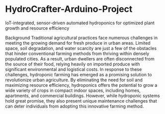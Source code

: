 # HydroCrafter-Arduino-Project
IoT-integrated, sensor-driven automated hydroponics for optimized plant growth and resource efficiency

Background
Traditional agricultural practices face numerous challenges in meeting the
growing demand for fresh produce in urban areas. Limited space, soil
degradation, and water scarcity are just a few of the obstacles that hinder
conventional farming methods from thriving within densely populated cities. As
a result, urban dwellers are often disconnected from the source of their food,
relying heavily on imported produce with significant environmental and
logistical costs.
In response to these challenges, hydroponic farming has emerged as a
promising solution to revolutionize urban agriculture. By eliminating the need
for soil and maximizing resource efficiency, hydroponics offers the potential to
grow a wide variety of crops in compact indoor spaces, including homes,
apartments, and commercial buildings. However, while hydroponic systems
hold great promise, they also present unique maintenance challenges that can
deter individuals from adopting this innovative farming method.
